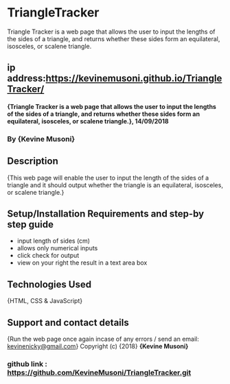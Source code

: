 # TriangleTracker
Triangle Tracker is a web page that allows the user to input the lengths of the sides of a triangle, and returns whether these sides form an equilateral, isosceles, or scalene triangle.
## ip address:https://kevinemusoni.github.io/TriangleTracker/
#### {Triangle Tracker is a web page that allows the user to input the lengths of the sides of a triangle, and returns whether these sides form an equilateral, isosceles, or scalene triangle.}, 14/09/2018
### By **{Kevine Musoni}**
## Description
{This web page will enable the user to input the length of the sides of a triangle and it should output whether the triangle is an equilateral, isosceles, or scalene triangle.}
## Setup/Installation Requirements and step-by step guide
* input length of sides (cm)
* allows only numerical inputs
* click check for output 
* view on your right the result in a text area box
## Technologies Used
{HTML, CSS & JavaScript}
## Support and contact details
{Run the web page once again incase of any errors / send an email: kevinenicky@gmail.com}
Copyright (c) {2018} **{Kevine Musoni}**
 ### github link : https://github.com/KevineMusoni/TriangleTracker.git
